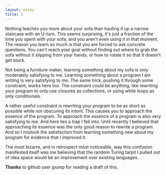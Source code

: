 ```yaml
---
layout: essay
title: 1
---
```

Nothing teaches you more about your sofa than hauling it up a narrow staircase with an U-turn. This seems surprising, it's just a fraction of the time you spent with your sofa, and you aren't even using it in that moment. The reason you learn so much is that you are forced to ask concrete questions. You can't reach your goal without finding out where to grab the sofa without it slipping from your hands; or how to rotate it so that it doesn't get stuck.

Not being a furniture maker, learning something about my sofa is only moderately satisfying to me. Learning something about a program I am writing is very satisfying to me. The same trick, pushing it through some constraint, works here too. The constraint could be anything, like rewriting your program to only use closures as collections, or using while loops as only conditionals.

A rather useful constraint is rewriting your program to be as short as possible while not obscuring its intent. This causes you to approach the essence of the program. To approach the essence of a program is also very satisfying to me. And here lies a trap I fell into. Until recently I believed that approaching its essence was the only good reason to rewrite a program. And so I mistook the satisfaction from learning something new about my program for evidence that I improved it.

The most bizarre, and in retrospect most noticeable, way this confusion manifested itself was me believing that the random Turing tarpit I pulled out of idea space would be an improvement over existing languages.

__Thanks__ to github user jpump for reading a draft of this.
